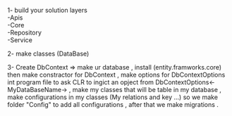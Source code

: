 1- build your solution layers 
    <br>-Apis
    <br>-Core
    <br>-Repository
    <br>-Service

2- make classes (DataBase)

3- Create DbContext => make ur database , install (entity.framworks.core) then make constractor for DbContext , make options for DbContextOptions int program file 
to ask CLR to ingict an opject from  DbContextOptions<-MyDataBaseName->
, make my classes that will be table in my database
, make configurations in my classes (My relations and key ...) so we make folder "Config" to add all configurations
, after that we make migrations .